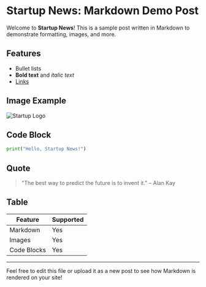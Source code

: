 # Startup News: Markdown Demo Post

Welcome to **Startup News**! This is a sample post written in Markdown to demonstrate formatting, images, and more.

## Features
- Bullet lists
- **Bold text** and *italic text*
- [Links](https://startupnews.com)

## Image Example

![Startup Logo](https://upload.wikimedia.org/wikipedia/commons/a/ab/Logo_TV_2015.png)

## Code Block

```python
print("Hello, Startup News!")
```

## Quote

> "The best way to predict the future is to invent it." – Alan Kay

## Table

| Feature     | Supported |
|-------------|-----------|
| Markdown    | Yes       |
| Images      | Yes       |
| Code Blocks | Yes       |

---

Feel free to edit this file or upload it as a new post to see how Markdown is rendered on your site!
